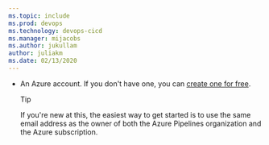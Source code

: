 ```yaml
---
ms.topic: include
ms.prod: devops
ms.technology: devops-cicd
ms.manager: mijacobs
ms.author: jukullam
author: juliakm
ms.date: 02/13/2020
---
```

* An Azure account. If you don't have one, you can [create one for free](https://azure.microsoft.com/free/).

  > [!TIP]
  >
  > If you're new at this, the easiest way to get started is to use the same email address as the owner of both the Azure Pipelines organization and the Azure subscription.